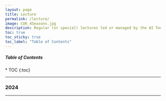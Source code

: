 ```yaml
---
layout: page
title: Lecture
permalink: /lecture/
image: CUK_4Seasons.jpg
description: Regular (or special) lectures led or managed by the AI Technology and Application Research Lab at the FPT University, Ho Chi Minh Campus
toc: true
toc_sticky: true
toc_label: "Table of Contents"
---
```


<h5>Table of Contents</h5>
* TOC
{:toc}

***
### 2024

***
<!-- #### Summer 2024
{:.no_toc}

* 06298-01 Living with AI ([CU12](https://www.cu12.ac.kr/el/main/main_form.acl))
  * Instructor: Eun-Soon You

* [Summer School on Digital Humanities](https://aita-lab.github.io/2024/05/21/SS/) (Special Course)
  * Instructor: Eun-Soon You
  * TA: TBA

* [Summer School on Technical Writing](https://aita-lab.github.io/2024/05/20/SS/) (Special Course)
  * Instructor: Eun-Soon You
  * TA: TBA

* 06483-01 to 06484-01 	Internship Program for Artificial Intelligence 1 to 2 (Joint Lecture)
  * Instructor: Faculty members of Dept. of AI

***
#### Spring 2024
{:.no_toc}

* Advanced Artificial Intelligence (Graduate Course)
  * Instructor: O-Joun Lee

* [06837-01 Graph Mining](https://ns-cuk.notion.site/06837-Graph-Mining-Spring-2024-d61162f663a141929559c406d83ca187?pvs=4)
  * Instructor: O-Joun Lee
  * TA: [Van Thuy Hoang](https://aita-lab.github.io/member/hoangvanthuy90), [Tien-Bach-Thanh Do](https://aita-lab.github.io/member/thanhdo19730), and [Huy Quang Tran](https://aita-lab.github.io/member/huy)
  * [![GitHub](https://img.shields.io/badge/GitHub-Practice%20&%20Assignment-9B9B9B?style=flat-square&logo=GitHub)](https://github.com/NSLab-CUK/Graph-Mining-Spring-2024)
  * [![Kaggle](https://img.shields.io/badge/Kaggle-Term%20Project-20BEFF?style=flat-square&logo=kaggle)](https://www.kaggle.com/competitions/2024-1-cuk-gm-project/overview)

* 06535-01 Career exploration of Artificial Intelligence (Joint Lecture)
  * Instructor: Faculty members of Dept. of AI

* 06480-01 Capstone Design for Artificial Intelligence I (Joint Lecture)
  * Instructor: Faculty members of Dept. of AI

* 06847-01 Undergraduate Research I (Joint Lecture)
  * Instructor: Faculty members of Dept. of AI

* 06483-01 to 06487-01 	Internship Program for Artificial Intelligence 1 to 5 (Joint Lecture)
  * Instructor: Faculty members of Dept. of AI

* 54366-01 Academic Writing and Research Ethics (Graduate Course)
  * Instructor: Eun-Soon You

* 07085-01 Introduction to Digital Humanities
  * Instructor: Eun-Soon You

* 06298-01 Living with AI
  * Instructor: Eun-Soon You

***
### 2023
 
***
#### Winter 2023
{:.no_toc}

* [Winter School on Digital Humanities](https://aita-lab.github.io/2023/11/22/WS/) (Special Course)
  * Instructor: Eun-Soon You
  * TA: [Ho Beom Kim](https://aita-lab.github.io/member/hbkim)

* [Winter School on Ethics of AI and Robots](https://aita-lab.github.io/2023/11/21/WS/) (Special Course)
  * Instructor: Eun-Soon You
  * TA: [Ho Beom Kim](https://aita-lab.github.io/member/hbkim)

* 06483-01 to 06484-01 	Internship Program for Artificial Intelligence 1 to 2 (Joint Lecture)
  * Instructor: Faculty members of Dept. of AI

***
#### Fall 2023
{:.no_toc}

* 54495-01 Advanced Machine Learning (Graduate Course)
  * Instructor: O-Joun Lee

* [06838-01 Graph Neural Networks](https://ns-cuk.notion.site/06838-Graph-Neural-Networks-Fall-2023-f147ff0f52ab41acbcb8636de7e44d46?pvs=4)
  * Instructor: O-Joun Lee
  * TA: [Van Thuy Hoang](https://aita-lab.github.io/member/hoangvanthuy90) and [Sang Thanh Nguyen](https://aita-lab.github.io/member/sangnguyen)
  * [![GitHub](https://img.shields.io/badge/GitHub-Practice%20&%20Assignment-9B9B9B?style=flat-square&logo=GitHub)](https://github.com/NSLab-CUK/Graph-Neural-Networks-Fall-2023)

* 54345-01 Artificial Intelligence/Robot Ethics (Graduate Course)
  * Instructor: Eun-Soon You

* 06298-01 Living with AI
  * Instructor: Eun-Soon You

* 54513-01 Study for Doctoral Thesis 1 (Graduate Course)
  * Instructor: O-Joun Lee

* 54513-01 Study for Master Thesis 1 (Graduate Course; Joint Lecture)
  * Instructor: O-Joun Lee and Kang-Min Kim (NLP Lab)

* 06481-01 Capstone Design for Artificial Intelligence II (Joint Lecture)
  * Instructor: Faculty members of Dept. of AI

* 06483-01 to 06487-01 	Internship Program for Artificial Intelligence 1 to 5 (Joint Lecture)
  * Instructor: Faculty members of Dept. of AI

***
#### Summer 2023
{:.no_toc}

* [Summer School on Digital Humanities](https://aita-lab.github.io/2023/05/24/SS/) (Special Course)
  * Instructor: Eun-Soon You
  * TA: [Hyo Eun Lee](https://aita-lab.github.io/member/helee) and [Ho Beom Kim](https://aita-lab.github.io/member/hbkim)

* [Summer School on Technical Writing](https://aita-lab.github.io/2023/05/25/SS/) (Special Course)
  * Instructor: Eun-Soon You
  * TA: [Hyo Eun Lee](https://aita-lab.github.io/member/helee) and [Ho Beom Kim](https://aita-lab.github.io/member/hbkim)

* [Summer School on Deep Learning with PyTorch](https://aita-lab.github.io/2023/05/31/SS/) (Special Course)
  * Instructor: Namgyu Jung, GCU (정남규, 가천대학교 박사과정)
  * TA: [Hyo Eun Lee](https://aita-lab.github.io/member/helee) and [Ho Beom Kim](https://aita-lab.github.io/member/hbkim)

* [Summer School on eXtended Reality](https://aita-lab.github.io/2023/07/03/SS/) (Special Course)
  * Instructor: Yea Som Lee, CAU (이예솜, 중앙대학교 박사수료)
  * TA: [Hyo Eun Lee](https://aita-lab.github.io/member/helee) and [Ho Beom Kim](https://aita-lab.github.io/member/hbkim)

* 06483-01 to 06484-01 	Internship Program for Artificial Intelligence 1 to 2 (Joint Lecture)
  * Instructor: Faculty members of Dept. of AI

***
#### Spring 2023
{:.no_toc}

* [54369-01 Advanced Graph Neural Networks](https://ns-cuk.notion.site/Advanced-Graph-Neural-Networks-a4162478f7d942d8a73447e28b05c179) (Graduate Course)
  * Instructor: O-Joun Lee

* [06837-01 Graph Mining](https://ns-cuk.notion.site/Syllabus-Graph-Mining-0b9257569a0e4ad3be2bac9ed427a4ed)
  * Instructor: O-Joun Lee
  * TA: [Van Thuy Hoang](https://aita-lab.github.io/member/hoangvanthuy90) and [Sang Thanh Nguyen](https://aita-lab.github.io/member/sangnguyen)
  * [![GitHub](https://img.shields.io/badge/GitHub-Practice%20&%20Assignment-9B9B9B?style=flat-square&logo=GitHub)](https://github.com/NSLab-CUK/Graph-Mining-Spring-2023)

* 06535-01 Career exploration of Artificial Intelligence (Joint Lecture)
  * Instructor: Faculty members of Dept. of AI

* 54366-01 Academic Writing and Research Ethics (Graduate Course)
  * Instructor: Eun-Soon You

* 06298-01 Living with AI
  * Instructor: Eun-Soon You

***
### 2022
 
***
#### Winter 2022
{:.no_toc}

* [Winter School on Ethics of AI and Robots](https://aita-lab.github.io/2022/12/05/WS/) (Special Course)
  * Instructor: Eun-Soon You
  * TA: [Se Eun Cho](https://aita-lab.github.io/member/secho) and [Ho Beom Kim](https://aita-lab.github.io/member/hbkim)

***
#### Fall 2022
{:.no_toc}

* 54347-01 Advanced Graph Mining (Graduate Course)
  * Instructor: O-Joun Lee

* 02922-05 Computers & Programming 2
  * Instructor: O-Joun Lee
  * TA: [Sang Thanh Nguyen](https://aita-lab.github.io/member/sangnguyen)

* 54345-01 Artificial Intelligence/Robot Ethics (Graduate Course)
  * Instructor: Eun-Soon You

***
#### Spring 2022
{:.no_toc}

* 54256-01 Network Embedding (Graduate Course)
  * Instructor: O-Joun Lee

* 06769-01 Object-Oriented Programming
  * Instructor: O-Joun Lee

* 06479-01 Undergraduate Research (Joint Lecture)
  * Instructor: Faculty members of Dept. of AI

***
### 2021
 
***
#### Fall 2021
{:.no_toc}

* 02922-05 Computers & Programming 2
  * Instructor: O-Joun Lee

* 06510-01 Mathematics for AI
  * Instructor: O-Joun Lee

* 06535-01 Career exploration of Artificial Intelligence (Joint Lecture)
  * Instructor: Faculty members of Dept. of AI

*** -->
